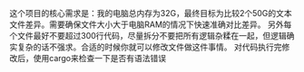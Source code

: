 这个项目的核心需求是：我的电脑总内存为32G，最终目标为比较2个50G的文本文件差异。需要确保文件大小大于电脑RAM的情况下快速准确对比差异。
另外每个文件最好不要超过300行代码，尽量拆分不要把所有逻辑杂糅在一起，但逻辑确实复杂的话不强求。合适的时候你就可以修改文件做这件事情。
对代码执行完修改后，使用cargo来检查一下是否有语法错误